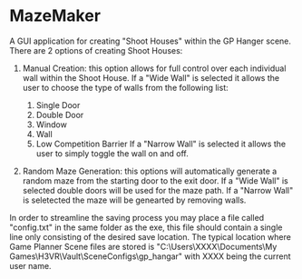 # MazeMaker

A GUI application for creating "Shoot Houses" within the GP Hanger scene. There are 2 options of creating Shoot Houses:

1. Manual Creation: this option allows for full control over each individual wall within the Shoot House. If a "Wide Wall" is selected it allows the user to choose the type of walls from the following list:
    1. Single Door
    2. Double Door
    3. Window
    4. Wall
    5. Low Competition Barrier
If a "Narrow Wall" is selected it allows the user to simply toggle the wall on and off.

2. Random Maze Generation: this options will automatically generate a random maze from the starting door to the exit door. If a "Wide Wall" is selected double doors will be used for the maze path. If a "Narrow Wall" is seletected the maze will be genearted by removing walls.

In order to streamline the saving process you may place a file called "config.txt" in the same folder as the exe, this file should contain a single line only consisting of the desired save location. The typical location where Game Planner Scene files are stored is "C:\Users\XXXX\Documents\My Games\H3VR\Vault\SceneConfigs\gp_hangar" with XXXX being the current user name.
